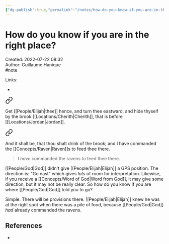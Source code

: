 ```yaml
---
{"dg-publish":true,"permalink":"/notes/how-do-you-know-if-you-are-in-the-right-place/"}
---
```


# How do you know if you are in the right place?

Created: 2022-07-22 08:32  
Author: Guillaume Hanique  
#note

Links:

- 


<div class="transclusion internal-embed is-loaded"><a class="markdown-embed-link" href="/scripture/kjv/1-kings-kjv/1-kings-17-kjv/1-kings-17-3-kjv/" aria-label="Open link"><svg xmlns="http://www.w3.org/2000/svg" width="24" height="24" viewBox="0 0 24 24" fill="none" stroke="currentColor" stroke-width="2" stroke-linecap="round" stroke-linejoin="round" class="svg-icon lucide-link"><path d="M10 13a5 5 0 0 0 7.54.54l3-3a5 5 0 0 0-7.07-7.07l-1.72 1.71"></path><path d="M14 11a5 5 0 0 0-7.54-.54l-3 3a5 5 0 0 0 7.07 7.07l1.71-1.71"></path></svg></a><div class="markdown-embed">



Get [[People/Elijah\|thee]] hence, and turn thee eastward, and hide thyself by the brook [[Locations/Cherith\|Cherith]], that is before [[Locations/Jordan\|Jordan]].


</div></div>


<div class="transclusion internal-embed is-loaded"><a class="markdown-embed-link" href="/scripture/kjv/1-kings-kjv/1-kings-17-kjv/1-kings-17-4-kjv/" aria-label="Open link"><svg xmlns="http://www.w3.org/2000/svg" width="24" height="24" viewBox="0 0 24 24" fill="none" stroke="currentColor" stroke-width="2" stroke-linecap="round" stroke-linejoin="round" class="svg-icon lucide-link"><path d="M10 13a5 5 0 0 0 7.54.54l3-3a5 5 0 0 0-7.07-7.07l-1.72 1.71"></path><path d="M14 11a5 5 0 0 0-7.54-.54l-3 3a5 5 0 0 0 7.07 7.07l1.71-1.71"></path></svg></a><div class="markdown-embed">



And it shall be, that thou shalt drink of the brook; and I have commanded the [[Concepts/Raven\|Raven]]s to feed thee there.


</div></div>


> I *have* commanded the ravens to feed thee there.

[[People/God\|God]] didn't give [[People/Elijah\|Elijah]] a GPS position. The direction is: "Go east" which gives *lots* of room for interpretation. Likewise, if you receive a [[Concepts/Word of God\|Word from God]], it may give some direction, but it may not be really clear. So how do you know if you are where [[People/God\|God]] told you to go?

Simple. There will be provisions there. [[People/Elijah\|Elijah]] knew he was at the right spot when there was a pile of food, because [[People/God\|God]] *had* already commanded the ravens.

## References

- 
